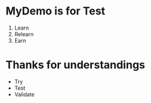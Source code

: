 # MyDemo is for Test
  1. Learn
  2. Relearn
  3. Earn
# Thanks for understandings
+ Try
+ Test
+ Validate
